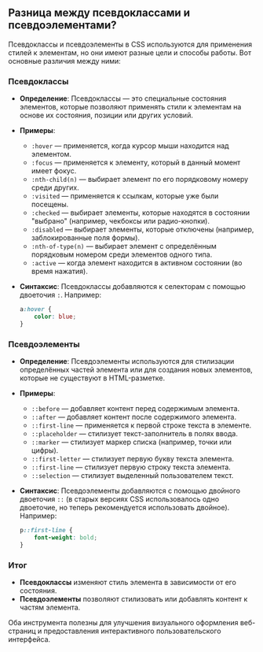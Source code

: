 ## Разница между псевдоклассами и псевдоэлементами?

Псевдоклассы и псевдоэлементы в CSS используются для применения стилей к элементам, но они имеют разные цели и способы работы. Вот основные различия между ними:

### Псевдоклассы

- **Определение**: Псевдоклассы — это специальные состояния элементов, которые позволяют применять стили к элементам на основе их состояния, позиции или других условий.
  
- **Примеры**:
  - `:hover` — применяется, когда курсор мыши находится над элементом.
  - `:focus` — применяется к элементу, который в данный момент имеет фокус.
  - `:nth-child(n)` — выбирает элемент по его порядковому номеру среди других.
  - `:visited` — применяется к ссылкам, которые уже были посещены.
  - `:checked` — выбирает элементы, которые находятся в состоянии "выбрано" (например, чекбоксы или радио-кнопки).
  - `:disabled` — выбирает элементы, которые отключены (например, заблокированные поля формы).
  - `:nth-of-type(n)` — выбирает элемент с определённым порядковым номером среди элементов одного типа.
  - `:active` — когда элемент находится в активном состоянии (во время нажатия).

- **Синтаксис**: Псевдоклассы добавляются к селекторам с помощью двоеточия `:`. Например:
  ```css
  a:hover {
      color: blue;
  }
  ```

### Псевдоэлементы

- **Определение**: Псевдоэлементы используются для стилизации определённых частей элемента или для создания новых элементов, которые не существуют в HTML-разметке.

- **Примеры**:
  - `::before` — добавляет контент перед содержимым элемента.
  - `::after` — добавляет контент после содержимого элемента.
  - `::first-line` — применяется к первой строке текста в элементе.
  - `::placeholder` — стилизует текст-заполнитель в полях ввода.
  - `::marker` — стилизует маркер списка (например, точки или цифры).
  - `::first-letter` — стилизует первую букву текста элемента.
  - `::first-line` — стилизует первую строку текста элемента.
  - `::selection` — стилизует выделенный пользователем текст.

- **Синтаксис**: Псевдоэлементы добавляются с помощью двойного двоеточия `::` (в старых версиях CSS использовалось одно двоеточие, но теперь рекомендуется использовать двойное). Например:
  ```css
  p::first-line {
      font-weight: bold;
  }
  ```

### Итог

- **Псевдоклассы** изменяют стиль элемента в зависимости от его состояния.
- **Псевдоэлементы** позволяют стилизовать или добавлять контент к частям элемента.

Оба инструмента полезны для улучшения визуального оформления веб-страниц и предоставления интерактивного пользовательского интерфейса.